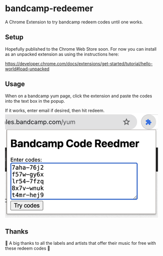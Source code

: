 # bandcamp-redeemer
[]()
A Chrome Extension to try bandcamp redeem codes until one works.

## Setup
Hopefully published to the Chrome Web Store soon. For now you can install as an unpacked extension as using the instructions here:

https://developer.chrome.com/docs/extensions/get-started/tutorial/hello-world#load-unpacked

## Usage
When on a bandcamp yum page, click the extension and paste the codes into the text box in the popup.

If it works, enter email if desired, then hit redeem.
[<img alt="alt_text" src="bandcampRedeemer.png"/>]()

## Thanks

:black_heart: A big thanks to all the labels and artists that offer their music for free with these redeem codes :black_heart:

